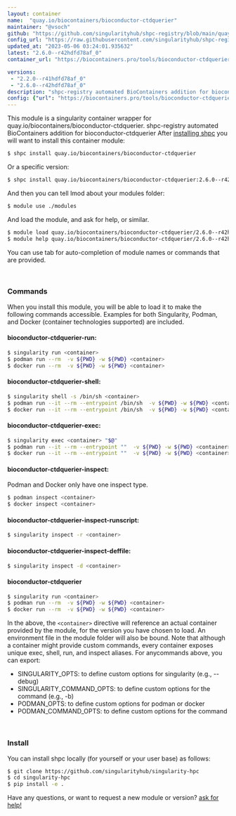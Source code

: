 ```yaml
---
layout: container
name:  "quay.io/biocontainers/bioconductor-ctdquerier"
maintainer: "@vsoch"
github: "https://github.com/singularityhub/shpc-registry/blob/main/quay.io/biocontainers/bioconductor-ctdquerier/container.yaml"
config_url: "https://raw.githubusercontent.com/singularityhub/shpc-registry/main/quay.io/biocontainers/bioconductor-ctdquerier/container.yaml"
updated_at: "2023-05-06 03:24:01.935632"
latest: "2.6.0--r42hdfd78af_0"
container_url: "https://biocontainers.pro/tools/bioconductor-ctdquerier"

versions:
 - "2.2.0--r41hdfd78af_0"
 - "2.6.0--r42hdfd78af_0"
description: "shpc-registry automated BioContainers addition for bioconductor-ctdquerier"
config: {"url": "https://biocontainers.pro/tools/bioconductor-ctdquerier", "maintainer": "@vsoch", "description": "shpc-registry automated BioContainers addition for bioconductor-ctdquerier", "latest": {"2.6.0--r42hdfd78af_0": "sha256:401648dcc906e3fceb4cde2f731529ffffbbb0b542a61b4d1d5df54ae6c9e152"}, "tags": {"2.2.0--r41hdfd78af_0": "sha256:c82030c544b75dfcf60e0cdd1e4e25d4a9e7df8f230338c44ebb70f07478ff3d", "2.6.0--r42hdfd78af_0": "sha256:401648dcc906e3fceb4cde2f731529ffffbbb0b542a61b4d1d5df54ae6c9e152"}, "docker": "quay.io/biocontainers/bioconductor-ctdquerier"}
---
```


This module is a singularity container wrapper for quay.io/biocontainers/bioconductor-ctdquerier.
shpc-registry automated BioContainers addition for bioconductor-ctdquerier
After [installing shpc](#install) you will want to install this container module:


```bash
$ shpc install quay.io/biocontainers/bioconductor-ctdquerier
```

Or a specific version:

```bash
$ shpc install quay.io/biocontainers/bioconductor-ctdquerier:2.6.0--r42hdfd78af_0
```

And then you can tell lmod about your modules folder:

```bash
$ module use ./modules
```

And load the module, and ask for help, or similar.

```bash
$ module load quay.io/biocontainers/bioconductor-ctdquerier/2.6.0--r42hdfd78af_0
$ module help quay.io/biocontainers/bioconductor-ctdquerier/2.6.0--r42hdfd78af_0
```

You can use tab for auto-completion of module names or commands that are provided.

<br>

### Commands

When you install this module, you will be able to load it to make the following commands accessible.
Examples for both Singularity, Podman, and Docker (container technologies supported) are included.

#### bioconductor-ctdquerier-run:

```bash
$ singularity run <container>
$ podman run --rm  -v ${PWD} -w ${PWD} <container>
$ docker run --rm  -v ${PWD} -w ${PWD} <container>
```

#### bioconductor-ctdquerier-shell:

```bash
$ singularity shell -s /bin/sh <container>
$ podman run --it --rm --entrypoint /bin/sh  -v ${PWD} -w ${PWD} <container>
$ docker run --it --rm --entrypoint /bin/sh  -v ${PWD} -w ${PWD} <container>
```

#### bioconductor-ctdquerier-exec:

```bash
$ singularity exec <container> "$@"
$ podman run --it --rm --entrypoint ""  -v ${PWD} -w ${PWD} <container> "$@"
$ docker run --it --rm --entrypoint ""  -v ${PWD} -w ${PWD} <container> "$@"
```

#### bioconductor-ctdquerier-inspect:

Podman and Docker only have one inspect type.

```bash
$ podman inspect <container>
$ docker inspect <container>
```

#### bioconductor-ctdquerier-inspect-runscript:

```bash
$ singularity inspect -r <container>
```

#### bioconductor-ctdquerier-inspect-deffile:

```bash
$ singularity inspect -d <container>
```



#### bioconductor-ctdquerier

```bash
$ singularity run <container>
$ podman run --rm  -v ${PWD} -w ${PWD} <container>
$ docker run --rm  -v ${PWD} -w ${PWD} <container>
```


In the above, the `<container>` directive will reference an actual container provided
by the module, for the version you have chosen to load. An environment file in the
module folder will also be bound. Note that although a container
might provide custom commands, every container exposes unique exec, shell, run, and
inspect aliases. For anycommands above, you can export:

 - SINGULARITY_OPTS: to define custom options for singularity (e.g., --debug)
 - SINGULARITY_COMMAND_OPTS: to define custom options for the command (e.g., -b)
 - PODMAN_OPTS: to define custom options for podman or docker
 - PODMAN_COMMAND_OPTS: to define custom options for the command

<br>

### Install

You can install shpc locally (for yourself or your user base) as follows:

```bash
$ git clone https://github.com/singularityhub/singularity-hpc
$ cd singularity-hpc
$ pip install -e .
```

Have any questions, or want to request a new module or version? [ask for help!](https://github.com/singularityhub/singularity-hpc/issues)